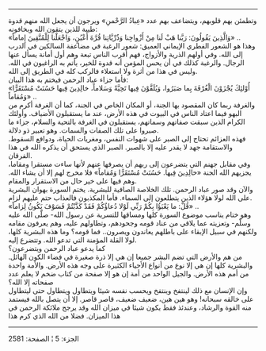 ------------------------------------------------------------------------

وتطمئن بهم قلوبهم، ويتضاعف بهم عدد «عِبادُ الرَّحْمنِ» ويرجون أن يجعل الله
منهم قدوة طيبة للذين يتقون الله ويخافونه:  
«وَالَّذِينَ يَقُولُونَ: رَبَّنا هَبْ لَنا مِنْ أَزْواجِنا وَذُرِّيَّاتِنا قُرَّةَ أَعْيُنٍ، وَاجْعَلْنا
لِلْمُتَّقِينَ إِماماً» ..  
وهذا هو الشعور الفطري الإيماني العميق: شعور الرغبة في مضاعفة السالكين في
الدرب إلى الله. وفي أولهم الذرية والأزواج، فهم أقرب الناس تبعة وهم أول
أمانة يسأل عنها الرجال. والرغبة كذلك في أن يحس المؤمن أنه قدوة للخير،
يأتم به الراغبون في الله. وليس في هذا من أثرة ولا استعلاء فالركب كله في
الطريق إلى الله.  
فأما جزاء عباد الرحمن فيختم به هذا البيان:  
«أُوْلئِكَ يُجْزَوْنَ الْغُرْفَةَ بِما صَبَرُوا، وَيُلَقَّوْنَ فِيها تَحِيَّةً وَسَلاماً، خالِدِينَ فِيها حَسُنَتْ
مُسْتَقَرًّا وَمُقاماً» ..  
والغرفة ربما كان المقصود بها الجنة، أو المكان الخاص في الجنة، كما أن
الغرفة أكرم من البهو فيما اعتاد الناس في البيوت في هذه الأرض، عند ما
يستقبلون الأضياف. وأولئك الكرام الذين سبقت صفاتهم وسماتهم، يستقبلون في
الغرفة بالتحية والسلام، جزاء ما صبروا على تلك الصفات والسمات. وهو تعبير
ذو دلالة.  
فهذه العزائم تحتاج إلى الصبر على شهوات النفس، ومغريات الحياة، ودوافع
السقوط. والاستقامة جهد لا يقدر عليه إلا بالصبر. الصبر الذي يستحق أن
يذكره الله في هذا الفرقان.  
وفي مقابل جهنم التي يتضرعون إلى ربهم أن يصرفها عنهم لأنها ساءت مستقرا
ومقاما، يجزيهم الله الجنة «خالِدِينَ فِيها. حَسُنَتْ مُسْتَقَرًّا وَمُقاماً» فلا مخرج لهم
إلا أن يشاء الله. وهم فيها على خير حال من الاستقرار والمقام.  
والآن وقد صور عباد الرحمن. تلك الخلاصة الصافية للبشرية. يختم السورة
بهوان البشرية على الله لولا هؤلاء الذين يتطلعون إلى السماء. فأما
المكذبون فالعذاب حتم عليهم لزام.  
«قُلْ: ما يَعْبَؤُا بِكُمْ رَبِّي لَوْلا دُعاؤُكُمْ فَقَدْ كَذَّبْتُمْ فَسَوْفَ يَكُونُ لِزاماً» ..  
وهو ختام يناسب موضوع السورة كلها ومساقها للتسرية عن رسول الله- صلّى الله
عليه وسلّم- وتعزيته عما يلاقي من عناد قومه وجحودهم، وتطاولهم عليه، وهم
يعرفون مقامه ولكنهم في سبيل الإبقاء على باطلهم يعاندون ويصرون.. فما
قومه؟ وما هذه البشرية كلها، لولا القلة المؤمنة التي تدعو الله. وتتضرع
إليه.  
كما يدعو عباد الرحمن ويتضرعون؟  
من هم والأرض التي تضم البشر جميعا إن هي إلا ذرة صغيرة في فضاء الكون
الهائل. والبشرية كلها إن هي إلا نوع من أنواع الأحياء الكثيرة على وجه هذه
الأرض. والأمة واحدة من أمم هذه الأرض. والجيل الواحد من أمة إن هو إلا
صفحة من كتاب ضخم لا يعلم عدد صفحاته إلا الله؟  
وإن الإنسان مع ذلك لينتفخ وينتفخ ويحسب نفسه شيئا ويتطاول ويتطاول حتى
ليتطاول على خالقه سبحانه! وهو هين هين، ضعيف ضعيف، قاصر قاصر. إلا أن يتصل
بالله فيستمد منه القوة والرشاد، وعندئذ فقط يكون شيئا في ميزان الله وقد
يرجح ملائكة الرحمن في هذا الميزان. فضلا من الله الذي كرم هذا

------------------------------------------------------------------------

الجزء: 5 ¦ الصفحة: 2581
